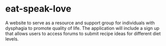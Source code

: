 # eat-speak-love
A website to serve as a resource and support group for individuals with dysphagia to promote quality of life. The application will include a sign up that allows users to access forums to submit recipe ideas for different diet levels.
